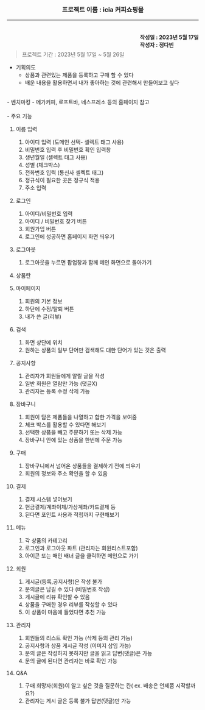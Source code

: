<div style="text-align: center "><h3>프로젝트 이름 : icia 커피쇼핑몰</h3> </div>

-------------------------

<div style="float: right"><h4>작성일 : 2023년 5월 17일<br>작성자 : 정다빈</h4></div><br><br><br>





> 프로젝트 기간 : 2023년 5월 17일 ~ 5월 26일<br>

- 기획의도 
  - 상품과 관련있는 제품을 등록하고 구매 할 수 있다
  - 배운 내용을 활용하면서 내가 좋아하는 것에 관련해서 만들어보고 싶다
<br>
- 벤치마킹
  - 메가커피, 로프트바, 네스프레소 등의 홈페이지 참고 <br>
  
<br>
- 주요 기능

1) 이름 입력
   1. 아이디 입력 (도메인 선택- 셀렉트 태그 사용)
   2. 비밀번호 입력 후 비밀번호 확인 입력창
   3. 생년월일 (셀렉트 태그 사용)
   4. 성별 (체크박스)
   5. 전화번호 입력 (통신사 셀렉트 태그)
   6. 정규식이 필요한 곳은 정규식 적용
   7. 주소 입력 <br>


2) 로그인
   1. 아이디/비밀번호 입력
   2. 아이디 / 비밀번호 찾기 버튼
   3. 회원가입 버튼
   4. 로그인에 성공하면 홈페이지 화면 띄우기 <br>
   
    
3) 로그아웃
   1. 로그아웃을 누르면 팝업창과 함께 메인 화면으로 돌아가기 <br>
   

4) 상품란
   <br>

5) 마이페이지
   1. 회원의 기본 정보
   2. 하단에 수정/탈퇴 버튼
   3. 내가 쓴 글(리뷰) <br>
   
    
6) 검색
   1. 화면 상단에 위치
   2. 원하는 상품의 일부 단어만 검색해도 대한 단어가 있는 것은 출력 <br>
   
    
7) 공지사항
   1. 관리자가 회원들에게 알릴 글을 작성
   2. 일반 회원은 열람만 가능 (댓글X)
   3. 관리자는 등록 수정 삭제 가능 <br>
   

8) 장바구니
   1. 회원이 담은 제품들을 나열하고 합한 가격을 보여줌
   2. 체크 박스를 활용할 수 있다면 해보기
   3. 선택한 상품을 빼고 주문하기 또는 삭제 가능
   4. 장바구니 안에 있는 상품을 한번에 주문 가능 <br>
   

9) 구매
   1. 장바구니에서 넘어온 상품들을 결제하기 전에 띄우기
   2. 회원의 정보와 주소 확인을 할 수 있음 <br>
   

10) 결제
    1. 결제 시스템 넣어보기
    2. 현금결제/계좌이체/가상계좌/카드결제 등
    3. 된다면 포인트 사용과 적립까지 구현해보기 <br>
    
    
11) 메뉴
    1. 각 상품의 카테고리
    2. 로그인과 로그아웃 파트 (관리자는 회원리스트포함)
    3. 아이콘 또는 매인 배너 글을 클릭하면 메인으로 가기 <br>
    

12) 회원
    1. 게시글(등록,공지사항)은 작성 불가
    2. 문의글은 남길 수 있다 (비밀번호 작성)
    3. 게시글에 리뷰 확인할 수 있음
    4. 상품을 구매한 경우 리뷰를 작성할 수 있다
    5. 이 상품이 마음에 들었다면 추천 가능 <br>
    
    
13) 관리자
    1. 회원들의 리스트 확인 가능 (삭제 등의 관리 가능)
    2. 공지사항과 상품 게시글 작성 (이미지 삽입 가능)
    3. 문의 글은 작성하지 못하지만 글을 읽고 답변(댓글)은 가능
    4. 문의 글에 된다면 관리자는 바로 확인 가능 <br>
    
    
14) Q&A
    1. 구매 희망자(회원)이 알고 싶은 것을 질문하는 칸( ex. 배송은 언제쯤 시작할까요?)
    2. 관리자는 게시 글은 등록 불가 답변(댓글)만 가능

